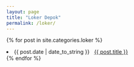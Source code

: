 ```yaml
---
layout: page
title: "Loker Depok"
permalink: /loker/
---
```

{% for post in site.categories.loker %}
 <li><span>{{ post.date | date_to_string }}</span> &nbsp; <a href="{{ post.url }}">{{ post.title }}</a></li>
{% endfor %}
